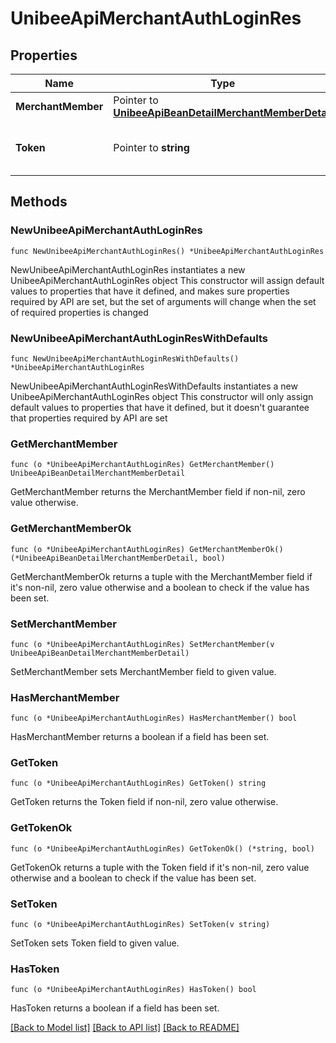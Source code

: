 # UnibeeApiMerchantAuthLoginRes

## Properties

Name | Type | Description | Notes
------------ | ------------- | ------------- | -------------
**MerchantMember** | Pointer to [**UnibeeApiBeanDetailMerchantMemberDetail**](UnibeeApiBeanDetailMerchantMemberDetail.md) |  | [optional] 
**Token** | Pointer to **string** | Access token of admin portal | [optional] 

## Methods

### NewUnibeeApiMerchantAuthLoginRes

`func NewUnibeeApiMerchantAuthLoginRes() *UnibeeApiMerchantAuthLoginRes`

NewUnibeeApiMerchantAuthLoginRes instantiates a new UnibeeApiMerchantAuthLoginRes object
This constructor will assign default values to properties that have it defined,
and makes sure properties required by API are set, but the set of arguments
will change when the set of required properties is changed

### NewUnibeeApiMerchantAuthLoginResWithDefaults

`func NewUnibeeApiMerchantAuthLoginResWithDefaults() *UnibeeApiMerchantAuthLoginRes`

NewUnibeeApiMerchantAuthLoginResWithDefaults instantiates a new UnibeeApiMerchantAuthLoginRes object
This constructor will only assign default values to properties that have it defined,
but it doesn't guarantee that properties required by API are set

### GetMerchantMember

`func (o *UnibeeApiMerchantAuthLoginRes) GetMerchantMember() UnibeeApiBeanDetailMerchantMemberDetail`

GetMerchantMember returns the MerchantMember field if non-nil, zero value otherwise.

### GetMerchantMemberOk

`func (o *UnibeeApiMerchantAuthLoginRes) GetMerchantMemberOk() (*UnibeeApiBeanDetailMerchantMemberDetail, bool)`

GetMerchantMemberOk returns a tuple with the MerchantMember field if it's non-nil, zero value otherwise
and a boolean to check if the value has been set.

### SetMerchantMember

`func (o *UnibeeApiMerchantAuthLoginRes) SetMerchantMember(v UnibeeApiBeanDetailMerchantMemberDetail)`

SetMerchantMember sets MerchantMember field to given value.

### HasMerchantMember

`func (o *UnibeeApiMerchantAuthLoginRes) HasMerchantMember() bool`

HasMerchantMember returns a boolean if a field has been set.

### GetToken

`func (o *UnibeeApiMerchantAuthLoginRes) GetToken() string`

GetToken returns the Token field if non-nil, zero value otherwise.

### GetTokenOk

`func (o *UnibeeApiMerchantAuthLoginRes) GetTokenOk() (*string, bool)`

GetTokenOk returns a tuple with the Token field if it's non-nil, zero value otherwise
and a boolean to check if the value has been set.

### SetToken

`func (o *UnibeeApiMerchantAuthLoginRes) SetToken(v string)`

SetToken sets Token field to given value.

### HasToken

`func (o *UnibeeApiMerchantAuthLoginRes) HasToken() bool`

HasToken returns a boolean if a field has been set.


[[Back to Model list]](../README.md#documentation-for-models) [[Back to API list]](../README.md#documentation-for-api-endpoints) [[Back to README]](../README.md)


